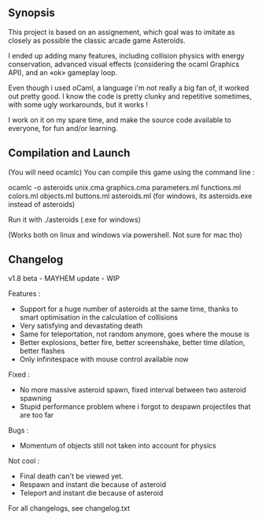 ## Synopsis

This project is based on an assignement, which goal was to imitate as closely as possible the classic arcade game Asteroids.

I ended up adding many features, including collision physics with energy conservation, advanced visual effects (considering the ocaml Graphics API), and an «ok» gameplay loop.

Even though i used oCaml, a language i'm not really a big fan of, it worked out pretty good. I know the code is pretty clunky and repetitive sometimes, with some ugly workarounds, but it works !

I work on it on my spare time, and make the source code available to everyone, for fun and/or learning.

## Compilation and Launch

(You will need ocamlc)
You can compile this game using the command line :

ocamlc -o asteroids unix.cma graphics.cma parameters.ml functions.ml colors.ml objects.ml buttons.ml asteroids.ml
(for windows, its asteroids.exe instead of asteroids)

Run it with ./asteroids (.exe for windows)

(Works both on linux and windows via powershell. Not sure for mac tho)

## Changelog

v1.8 beta - MAYHEM update - WIP

Features :
- Support for a huge number of asteroids at the same time, thanks to smart optimisation in the calculation of collisions
- Very satisfying and devastating death
- Same for teleportation, not random anymore, goes where the mouse is
- Better explosions, better fire, better screenshake, better time dilation, better flashes
- Only infinitespace with mouse control available now

Fixed :
- No more massive asteroid spawn, fixed interval between two asteroid spawning
- Stupid performance problem where i forgot to despawn projectiles that are too far

Bugs :
- Momentum of objects still not taken into account for physics

Not cool :
- Final death can't be viewed yet.
- Respawn and instant die because of asteroid
- Teleport and instant die because of asteroid

For all changelogs, see changelog.txt
